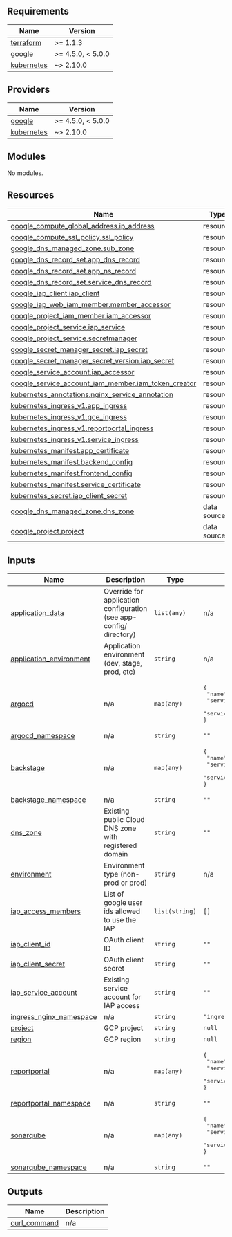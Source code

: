 <!-- BEGIN_TF_DOCS -->
## Requirements

| Name | Version |
|------|---------|
| <a name="requirement_terraform"></a> [terraform](#requirement\_terraform) | >= 1.1.3 |
| <a name="requirement_google"></a> [google](#requirement\_google) | >= 4.5.0, < 5.0.0 |
| <a name="requirement_kubernetes"></a> [kubernetes](#requirement\_kubernetes) | ~> 2.10.0 |

## Providers

| Name | Version |
|------|---------|
| <a name="provider_google"></a> [google](#provider\_google) | >= 4.5.0, < 5.0.0 |
| <a name="provider_kubernetes"></a> [kubernetes](#provider\_kubernetes) | ~> 2.10.0 |

## Modules

No modules.

## Resources

| Name | Type |
|------|------|
| [google_compute_global_address.ip_address](https://registry.terraform.io/providers/hashicorp/google/latest/docs/resources/compute_global_address) | resource |
| [google_compute_ssl_policy.ssl_policy](https://registry.terraform.io/providers/hashicorp/google/latest/docs/resources/compute_ssl_policy) | resource |
| [google_dns_managed_zone.sub_zone](https://registry.terraform.io/providers/hashicorp/google/latest/docs/resources/dns_managed_zone) | resource |
| [google_dns_record_set.app_dns_record](https://registry.terraform.io/providers/hashicorp/google/latest/docs/resources/dns_record_set) | resource |
| [google_dns_record_set.app_ns_record](https://registry.terraform.io/providers/hashicorp/google/latest/docs/resources/dns_record_set) | resource |
| [google_dns_record_set.service_dns_record](https://registry.terraform.io/providers/hashicorp/google/latest/docs/resources/dns_record_set) | resource |
| [google_iap_client.iap_client](https://registry.terraform.io/providers/hashicorp/google/latest/docs/resources/iap_client) | resource |
| [google_iap_web_iam_member.member_accessor](https://registry.terraform.io/providers/hashicorp/google/latest/docs/resources/iap_web_iam_member) | resource |
| [google_project_iam_member.iam_accessor](https://registry.terraform.io/providers/hashicorp/google/latest/docs/resources/project_iam_member) | resource |
| [google_project_service.iap_service](https://registry.terraform.io/providers/hashicorp/google/latest/docs/resources/project_service) | resource |
| [google_project_service.secretmanager](https://registry.terraform.io/providers/hashicorp/google/latest/docs/resources/project_service) | resource |
| [google_secret_manager_secret.iap_secret](https://registry.terraform.io/providers/hashicorp/google/latest/docs/resources/secret_manager_secret) | resource |
| [google_secret_manager_secret_version.iap_secret](https://registry.terraform.io/providers/hashicorp/google/latest/docs/resources/secret_manager_secret_version) | resource |
| [google_service_account.iap_accessor](https://registry.terraform.io/providers/hashicorp/google/latest/docs/resources/service_account) | resource |
| [google_service_account_iam_member.iam_token_creator](https://registry.terraform.io/providers/hashicorp/google/latest/docs/resources/service_account_iam_member) | resource |
| [kubernetes_annotations.nginx_service_annotation](https://registry.terraform.io/providers/hashicorp/kubernetes/latest/docs/resources/annotations) | resource |
| [kubernetes_ingress_v1.app_ingress](https://registry.terraform.io/providers/hashicorp/kubernetes/latest/docs/resources/ingress_v1) | resource |
| [kubernetes_ingress_v1.gce_ingress](https://registry.terraform.io/providers/hashicorp/kubernetes/latest/docs/resources/ingress_v1) | resource |
| [kubernetes_ingress_v1.reportportal_ingress](https://registry.terraform.io/providers/hashicorp/kubernetes/latest/docs/resources/ingress_v1) | resource |
| [kubernetes_ingress_v1.service_ingress](https://registry.terraform.io/providers/hashicorp/kubernetes/latest/docs/resources/ingress_v1) | resource |
| [kubernetes_manifest.app_certificate](https://registry.terraform.io/providers/hashicorp/kubernetes/latest/docs/resources/manifest) | resource |
| [kubernetes_manifest.backend_config](https://registry.terraform.io/providers/hashicorp/kubernetes/latest/docs/resources/manifest) | resource |
| [kubernetes_manifest.frontend_config](https://registry.terraform.io/providers/hashicorp/kubernetes/latest/docs/resources/manifest) | resource |
| [kubernetes_manifest.service_certificate](https://registry.terraform.io/providers/hashicorp/kubernetes/latest/docs/resources/manifest) | resource |
| [kubernetes_secret.iap_client_secret](https://registry.terraform.io/providers/hashicorp/kubernetes/latest/docs/resources/secret) | resource |
| [google_dns_managed_zone.dns_zone](https://registry.terraform.io/providers/hashicorp/google/latest/docs/data-sources/dns_managed_zone) | data source |
| [google_project.project](https://registry.terraform.io/providers/hashicorp/google/latest/docs/data-sources/project) | data source |

## Inputs

| Name | Description | Type | Default | Required |
|------|-------------|------|---------|:--------:|
| <a name="input_application_data"></a> [application\_data](#input\_application\_data) | Override for application configuration (see app-config/ directory) | `list(any)` | n/a | yes |
| <a name="input_application_environment"></a> [application\_environment](#input\_application\_environment) | Application environment (dev, stage, prod, etc) | `string` | n/a | yes |
| <a name="input_argocd"></a> [argocd](#input\_argocd) | n/a | `map(any)` | <pre>{<br>  "name": "argocd",<br>  "service_port": "80",<br>  "service_ui": "argocd-server"<br>}</pre> | no |
| <a name="input_argocd_namespace"></a> [argocd\_namespace](#input\_argocd\_namespace) | n/a | `string` | `""` | no |
| <a name="input_backstage"></a> [backstage](#input\_backstage) | n/a | `map(any)` | <pre>{<br>  "name": "backstage",<br>  "service_port": "7007",<br>  "service_ui": "backstage"<br>}</pre> | no |
| <a name="input_backstage_namespace"></a> [backstage\_namespace](#input\_backstage\_namespace) | n/a | `string` | `""` | no |
| <a name="input_dns_zone"></a> [dns\_zone](#input\_dns\_zone) | Existing public Cloud DNS zone with registered domain | `string` | `""` | no |
| <a name="input_environment"></a> [environment](#input\_environment) | Environment type (non-prod or prod) | `string` | n/a | yes |
| <a name="input_iap_access_members"></a> [iap\_access\_members](#input\_iap\_access\_members) | List of google user ids allowed to use the IAP | `list(string)` | `[]` | no |
| <a name="input_iap_client_id"></a> [iap\_client\_id](#input\_iap\_client\_id) | OAuth client ID | `string` | `""` | no |
| <a name="input_iap_client_secret"></a> [iap\_client\_secret](#input\_iap\_client\_secret) | OAuth client secret | `string` | `""` | no |
| <a name="input_iap_service_account"></a> [iap\_service\_account](#input\_iap\_service\_account) | Existing service account for IAP access | `string` | `""` | no |
| <a name="input_ingress_nginx_namespace"></a> [ingress\_nginx\_namespace](#input\_ingress\_nginx\_namespace) | n/a | `string` | `"ingress_nginx"` | no |
| <a name="input_project"></a> [project](#input\_project) | GCP project | `string` | `null` | no |
| <a name="input_region"></a> [region](#input\_region) | GCP region | `string` | `null` | no |
| <a name="input_reportportal"></a> [reportportal](#input\_reportportal) | n/a | `map(any)` | <pre>{<br>  "name": "reportportal",<br>  "service_port": "8080",<br>  "service_ui": "reportportal-ui"<br>}</pre> | no |
| <a name="input_reportportal_namespace"></a> [reportportal\_namespace](#input\_reportportal\_namespace) | n/a | `string` | `""` | no |
| <a name="input_sonarqube"></a> [sonarqube](#input\_sonarqube) | n/a | `map(any)` | <pre>{<br>  "name": "sonarqube",<br>  "service_port": "9000",<br>  "service_ui": "sonarqube-sonarqube"<br>}</pre> | no |
| <a name="input_sonarqube_namespace"></a> [sonarqube\_namespace](#input\_sonarqube\_namespace) | n/a | `string` | `""` | no |

## Outputs

| Name | Description |
|------|-------------|
| <a name="output_curl_command"></a> [curl\_command](#output\_curl\_command) | n/a |
<!-- END_TF_DOCS -->